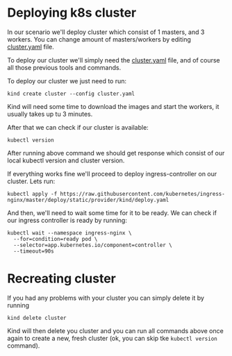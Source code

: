 # Deploying k8s cluster

In our scenario we'll deploy cluster which consist of 1 masters, and 3 workers. You can change amount of masters/workers by editing [cluster.yaml](cluster.yaml) file.

To deploy our cluster we'll simply need the [cluster.yaml](cluster.yaml) file, and of course all those previous tools and commands.

To deploy our cluster we just need to run:

```shell
kind create cluster --config cluster.yaml
```

Kind will need some time to download the images and start the workers, it usually takes up tu 3 minutes.

After that we can check if our cluster is available:
```shell
kubectl version
```

After running above command we should get response which consist of our local kubectl version and cluster version.

If everything works fine we'll proceed to deploy ingress-controller on our cluster. Lets run:

```shell
kubectl apply -f https://raw.githubusercontent.com/kubernetes/ingress-nginx/master/deploy/static/provider/kind/deploy.yaml
```

And then, we'll need to wait some time for it to be ready. We can check if our ingress controller is ready by running:

```shell
kubectl wait --namespace ingress-nginx \
  --for=condition=ready pod \
  --selector=app.kubernetes.io/component=controller \
  --timeout=90s
```

# Recreating cluster

If you had any problems with your cluster you can simply delete it by running
```shell
kind delete cluster
```

Kind will then delete you cluster and you can run all commands above once again to create a new, fresh cluster (ok, you can skip tke `kubectl version` command).